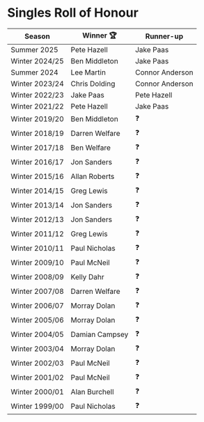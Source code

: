 # Singles Roll of Honour

| Season         | Winner 🏆      | Runner-up       |
|----------------|----------------|-----------------|
| Summer 2025    | Pete Hazell    | Jake Paas       |
| Winter 2024/25 | Ben Middleton  | Jake Paas       |
| Summer 2024    | Lee Martin     | Connor Anderson |
| Winter 2023/24 | Chris Dolding  | Connor Anderson |
| Winter 2022/23 | Jake Paas      | Pete Hazell     |
| Winter 2021/22 | Pete Hazell    | Jake Paas       |
| Winter 2019/20 | Ben Middleton  | ❓               |
| Winter 2018/19 | Darren Welfare | ❓               |
| Winter 2017/18 | Ben Welfare    | ❓               |
| Winter 2016/17 | Jon Sanders    | ❓               |
| Winter 2015/16 | Allan Roberts  | ❓               |
| Winter 2014/15 | Greg Lewis     | ❓               |
| Winter 2013/14 | Jon Sanders    | ❓               |
| Winter 2012/13 | Jon Sanders    | ❓               |
| Winter 2011/12 | Greg Lewis     | ❓               |
| Winter 2010/11 | Paul Nicholas  | ❓               |
| Winter 2009/10 | Paul McNeil    | ❓               |
| Winter 2008/09 | Kelly Dahr     | ❓               |
| Winter 2007/08 | Darren Welfare | ❓               |
| Winter 2006/07 | Morray Dolan   | ❓               |
| Winter 2005/06 | Morray Dolan   | ❓               |
| Winter 2004/05 | Damian Campsey | ❓               |
| Winter 2003/04 | Morray Dolan   | ❓               |
| Winter 2002/03 | Paul McNeil    | ❓               |
| Winter 2001/02 | Paul McNeil    | ❓               |
| Winter 2000/01 | Alan Burchell  | ❓               |
| Winter 1999/00 | Paul Nicholas  | ❓               |
